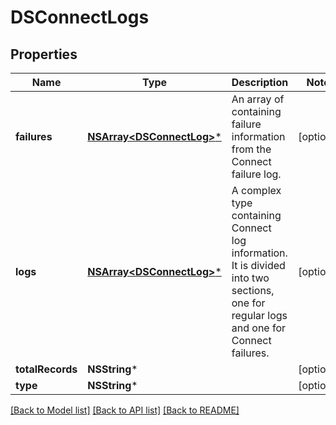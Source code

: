 # DSConnectLogs

## Properties
Name | Type | Description | Notes
------------ | ------------- | ------------- | -------------
**failures** | [**NSArray&lt;DSConnectLog&gt;***](DSConnectLog.md) | An array of containing failure information from the Connect failure log. | [optional] 
**logs** | [**NSArray&lt;DSConnectLog&gt;***](DSConnectLog.md) | A complex type containing Connect log information. It is divided into two sections, one for regular logs and one for Connect failures.  | [optional] 
**totalRecords** | **NSString*** |  | [optional] 
**type** | **NSString*** |  | [optional] 

[[Back to Model list]](../README.md#documentation-for-models) [[Back to API list]](../README.md#documentation-for-api-endpoints) [[Back to README]](../README.md)


